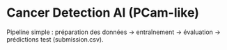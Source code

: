 # Cancer Detection AI (PCam-like)

Pipeline simple : préparation des données → entraînement → évaluation → prédictions test (submission.csv).
